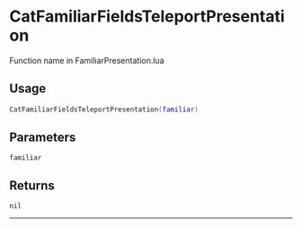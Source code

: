 # CatFamiliarFieldsTeleportPresentation
Function name in FamiliarPresentation.lua
## Usage
```lua
CatFamiliarFieldsTeleportPresentation(familiar)
```
## Parameters
`familiar`
## Returns
`nil`

---